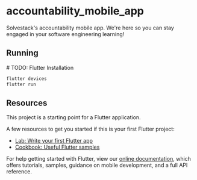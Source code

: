 # accountability_mobile_app

Solvestack's accountability mobile app.
We're here so you can stay engaged in your software engineering learning!

## Running

\# TODO: Flutter Installation


```bash
flutter devices
flutter run
```


## Resources

This project is a starting point for a Flutter application.

A few resources to get you started if this is your first Flutter project:

- [Lab: Write your first Flutter app](https://flutter.dev/docs/get-started/codelab)
- [Cookbook: Useful Flutter samples](https://flutter.dev/docs/cookbook)

For help getting started with Flutter, view our
[online documentation](https://flutter.dev/docs), which offers tutorials,
samples, guidance on mobile development, and a full API reference.
